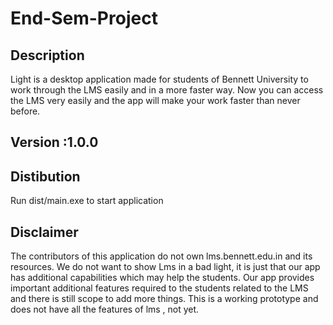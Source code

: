 # End-Sem-Project

## Description
Light is a desktop application made for students of Bennett University to work through the LMS easily and in a more faster way. Now you can access the LMS very easily and the app will make your work faster than never before.

## Version :1.0.0

## Distibution
 Run dist/main.exe to start application
 
## Disclaimer
The contributors of this application do not own lms.bennett.edu.in and its resources.
We do not want to show Lms in a bad light, it is just that our app has additional capabilities which may help the students.
Our app provides important additional features required to the students related to the LMS and there is still scope to add more things. 
This is a working prototype and does not have all the features of lms , not yet.


